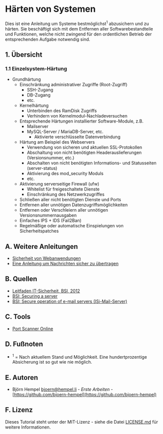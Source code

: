 # Härten von Systemen

Dies ist eine Anleitung um Systeme bestmöglichst<sup>1</sup> abzusichern und zu härten. Sie beschäftigt sich mit dem Entfernen aller Softwarebestandteile und Funktionen, welche nicht zwingend für den ordentlichen Betrieb der entsprechenden Aufgabe notwendig sind.

## 1. Übersicht

### 1.1 Einzelsystem-Härtung

* Grundhärtung
  * Einschränkung administrativer Zugriffe (Root-Zugriff)
    * SSH-Zugang
    * DB-Zugang
    * etc.
  * Kernelhärtung
    * Unterbinden des RamDisk Zugriffs
    * Verhindern von Kernelmodul-Nachladeversuchen
  * Entsprechende Härtungen installierter Software-Module, z.B.
    * Mailserver
    * MySQL-Server / MariaDB-Server, etc.
      * Aktivierte verschlüsselte Datenverbindung
  * Härtung am Beispiel des Webservers
    * Verwendung von sicheren und aktuellen SSL-Protokollen
    * Abschaltung von nicht benötigten Headerauslieferungen (Versionsnummer, etc.)
    * Abschalten von nicht benötigten Informations- und Statusseiten (server-status)
    * Aktivierung des mod_security Moduls
    * etc.
  * Aktivierung serverseitige Firewall (ufw)
    * Whitelist für freigeschaltete Dienste
    * Einschränkung des Netzwerkzugriffes
  * Schließen aller nicht benötigten Dienste und Ports
  * Entfernen aller unnötigen Datenzugriffsmöglichkeiten
  * Entfernen oder Verschleiern aller unnötigen Versionsnummernausgaben 
  * Einfaches IPS + IDS (Fail2Ban)
  * Regelmäßige oder automatische Einspielungen von Sicherheitspatches

## A. Weitere Anleitungen

* [Sicherheit von Webanwendungen](https://github.com/friends-of-tutorials/web-application-security/blob/master/README.de.md)
* [Eine Anleitung um Nachrichten sicher zu übertragen](https://github.com/friends-of-tutorials/securely-transfer-messages)

## B. Quellen

* [Leitfaden IT-Sicherheit, BSI, 2012](https://www.bsi.bund.de/SharedDocs/Downloads/DE/BSI/Grundschutz/Leitfaden/GS-Leitfaden_pdf.pdf?__blob=publicationFile)
* [BSI: Securing a server](https://www.bsi.bund.de/DE/Themen/StandardsKriterien/ISi-Reihe/ISi-Server/server_node.html)
* [BSI: Secure operation of e-mail servers (ISi-Mail-Server)](https://www.bsi.bund.de/DE/Themen/StandardsKriterien/ISi-Reihe/ISi-Mail-Server/mail_server_node.html;jsessionid=C775445C3C19BC3FF7B8BE2F49813BB8.1_cid360)

## C. Tools

* [Port Scanner Online](https://pentest-tools.com/network-vulnerability-scanning/tcp-port-scanner-online-nmap#)

## D. Fußnoten

* <sup>1</sup> = Nach aktuellem Stand und Möglichkeit. Eine hundertprozentige Absicherung ist so gut wie nie möglich.

## E. Autoren

* Björn Hempel <bjoern@hempel.li> - _Erste Arbeiten_ - [https://github.com/bjoern-hempel](https://github.com/bjoern-hempel)

## F. Lizenz

Dieses Tutorial steht unter der MIT-Lizenz - siehe die Datei [LICENSE.md](/LICENSE.md) für weitere Informationen.

